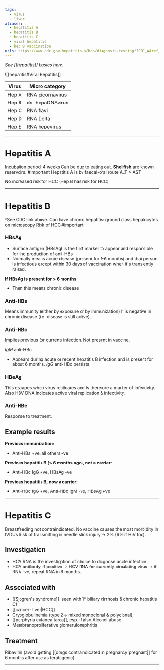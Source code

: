 ```yaml
---
tags:
  - virus
  - liver
aliases:
  - hepatitis A
  - hepatitis B
  - hepatitis C
  - viral hepatitis
  - hep B vaccination
urls: https://www.cdc.gov/hepatitis-b/hcp/diagnosis-testing/?CDC_AAref_Val=https://www.cdc.gov/hepatitis/hbv/interpretationOfHepBSerologicResults.htm#cdc_hcp_diagnosis_interpreting-how-to-interpret-test-results
---
```

*See [[hepatitis]] basics here.* 

![[hepatitis#Viral Hepatitis]]

| Virus | Micro category   |
| ----- | ---------------- |
| Hep A | RNA picornavirus |
| Hep B | ds-hepaDNAvirus  |
| Hep C | RNA flavi        |
| Hep D | RNA Delta        |
| Hep E | RNA hepevirus    |

---
# Hepatitis A 
Incubation period: 4 weeks 
Can be due to eating out. **Shellfish** are known reservoirs. #important 
Hepatitis A is by faecal-oral route 
ALT > AST 

No increased risk for HCC (Hep B has risk for HCC) 

---
# Hepatitis B 
^See CDC link above. 
Can have chronic hepatitis: ground glass hepatocytes on microscopy
Risk of HCC #important
### HBsAg 
- Surface antigen (HBsAg) is the first marker to appear and responsible for the production of anti-HBs 
- Normally means acute disease (present for 1-6 months) and that person is infectious except within 30 days of vaccination when it's transiently raised. 

**If HBsAg is present for > 6 months**
- Then this means chronic disease
### Anti-HBs 
Means immunity (either by exposure or by immunization)
It is negative in chronic disease (i.e. disease is still active). 
### Anti-HBc 
Implies previous (or current) infection. Not present in vaccine. 

*IgM* anti-HBc
- Appears during acute or recent hepatitis B infection and is present for about 6 months.
*IgG* anti-HBc persists
### HBeAg 
This escapes when virus replicates and is therefore a marker of infectivity.
Also HBV DNA indicates active viral replication & infectivity.
### Anti-HBe 
Response to treatment.
## Example results 
**Previous immunization:**
- Anti-HBs +ve, all others -ve 

**Previous hepatitis B (> 6 months ago), not a carrier:** 
- Anti-HBc IgG +ve, HBsAg -ve 

**Previous hepatitis B, now a carrier:** 
- Anti-HBc IgG +ve, Anti-HBc IgM -ve, HBsAg +ve 

---
# Hepatitis C
Breastfeeding not contraindicated. 
No vaccine 
causes the most morbidity in IVDUs
Risk of transmitting in needle stick injury -> 2% (6% if HIV too). 
## Investigation
- HCV RNA is the investigation of choice to diagnose acute infection
- HCV antibody. If positive -> HCV RNA for currently circulating virus -> if RNA -ve, repeat RNA in 6 months. 
## Associated with
- [[Sjogren's syndrome]] (seen with 1* biliary cirrhosis & chronic hepatitis C)
- [[cancer- liver|HCC]] 
- Cryoglobulinemia (type 2-> mixed monoclonal & polyclonal),
- [[porphyria cutanea tarda]], esp. if also Alcohol abuse 
- Membranoproliferative glomerulonephritis 
## Treatment
Ribavirin (avoid getting [[drugs contraindicated in pregnancy|pregnant]] for 6 months after use as teratogenic) 

---
